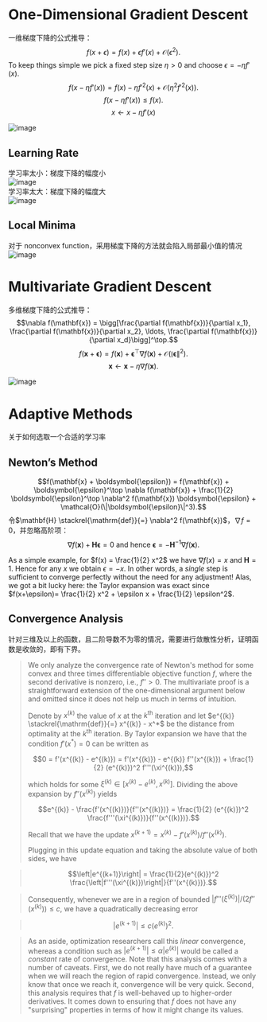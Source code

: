 # One-Dimensional Gradient Descent
一维梯度下降的公式推导：
$$f(x + \epsilon) = f(x) + \epsilon f'(x) + \mathcal{O}(\epsilon^2).$$
To keep things simple we pick a fixed step size $\eta > 0$ and choose $\epsilon = -\eta f'(x)$.
$$f(x - \eta f'(x)) = f(x) - \eta f'^2(x) + \mathcal{O}(\eta^2 f'^2(x)).$$
$$f(x - \eta f'(x)) \le f(x).$$
$$x \leftarrow x - \eta f'(x)$$

![image](https://user-images.githubusercontent.com/44680953/143867512-19d65084-adee-4f05-9937-93a8bc7cbbc3.png)  

## Learning Rate
学习率太小：梯度下降的幅度小  
![image](https://user-images.githubusercontent.com/44680953/143867676-59a9ecb3-7ed3-4dfe-9d62-c404c849e419.png)  
学习率太大：梯度下降的幅度大  
![image](https://user-images.githubusercontent.com/44680953/143867774-8ab363c2-8fca-475a-b5fb-07fd8d452f44.png)  


## Local Minima
对于 nonconvex function，采用梯度下降的方法就会陷入局部最小值的情况  
![image](https://user-images.githubusercontent.com/44680953/143868205-b880f743-8063-4094-8e02-b8f23f91d3fa.png)

# Multivariate Gradient Descent
多维梯度下降的公式推导：  
$$\nabla f(\mathbf{x}) = \bigg[\frac{\partial f(\mathbf{x})}{\partial x_1}, \frac{\partial f(\mathbf{x})}{\partial x_2}, \ldots, \frac{\partial f(\mathbf{x})}{\partial x_d}\bigg]^\top.$$
$$f(\mathbf{x} + \boldsymbol{\epsilon}) = f(\mathbf{x}) + \mathbf{\boldsymbol{\epsilon}}^\top \nabla f(\mathbf{x}) + \mathcal{O}(\|\boldsymbol{\epsilon}\|^2).$$
$$\mathbf{x} \leftarrow \mathbf{x} - \eta \nabla f(\mathbf{x}).$$

![image](https://user-images.githubusercontent.com/44680953/143868803-90016dd7-7e8e-4632-9172-61884c5b8d71.png)  


# Adaptive Methods
关于如何选取一个合适的学习率  

## Newton’s Method
$$f(\mathbf{x} + \boldsymbol{\epsilon}) = f(\mathbf{x}) + \boldsymbol{\epsilon}^\top \nabla f(\mathbf{x}) + \frac{1}{2} \boldsymbol{\epsilon}^\top \nabla^2 f(\mathbf{x}) \boldsymbol{\epsilon} + \mathcal{O}(\|\boldsymbol{\epsilon}\|^3).$$
令$\mathbf{H} \stackrel{\mathrm{def}}{=} \nabla^2 f(\mathbf{x})$，$\nabla f = 0$，并忽略高阶项：
$$\nabla f(\mathbf{x}) + \mathbf{H} \boldsymbol{\epsilon} = 0 \text{ and hence }
\boldsymbol{\epsilon} = -\mathbf{H}^{-1} \nabla f(\mathbf{x}).$$  

As a simple example, for $f(x) = \frac{1}{2} x^2$ we have $\nabla f(x) = x$ and $\mathbf{H} = 1$. Hence for any $x$ we obtain $\epsilon = -x$. In other words, a *single* step is sufficient to converge perfectly without the need for any adjustment! Alas, we got a bit lucky here: the Taylor expansion was exact since $f(x+\epsilon)= \frac{1}{2} x^2 + \epsilon x + \frac{1}{2} \epsilon^2$. 

## Convergence Analysis
针对三维及以上的函数，且二阶导数不为零的情况，需要进行敛散性分析，证明函数是收敛的，即有下界。
> We only analyze the convergence rate of Newton's method for some convex and three times differentiable objective function $f$, where the second derivative is nonzero, i.e., $f'' > 0$. The multivariate proof is a straightforward extension of the one-dimensional argument below and omitted since it does not help us much in terms of intuition.
> 
> Denote by $x^{(k)}$ the value of $x$ at the $k^\mathrm{th}$ iteration and let $e^{(k)} \stackrel{\mathrm{def}}{=} x^{(k)} - x^*$ be the distance from optimality at the $k^\mathrm{th}$ iteration. By Taylor  expansion we have that the condition $f'(x^*) = 0$ can be written as
> 
> $$0 = f'(x^{(k)} - e^{(k)}) = f'(x^{(k)}) - e^{(k)} f''(x^{(k)}) + \frac{1}{2} (e^{(k)})^2 f'''(\xi^{(k)}),$$
> 
> which holds for some $\xi^{(k)} \in [x^{(k)} - e^{(k)}, x^{(k)}]$. Dividing the above expansion by $f''(x^{(k)})$ yields
> 
> $$e^{(k)} - \frac{f'(x^{(k)})}{f''(x^{(k)})} = \frac{1}{2} (e^{(k)})^2 \frac{f'''(\xi^{(k)})}{f''(x^{(k)})}.$$
> 
> Recall that we have the update $x^{(k+1)} = x^{(k)} - f'(x^{(k)}) / f''(x^{(k)})$. 
> 
> Plugging in this update equation and taking the absolute value of both sides, we have

> $$\left|e^{(k+1)}\right| = \frac{1}{2}(e^{(k)})^2 \frac{\left|f'''(\xi^{(k)})\right|}{f''(x^{(k)})}.$$

> Consequently, whenever we are in a region of bounded $\left|f'''(\xi^{(k)})\right| / (2f''(x^{(k)})) \leq c$, we have a quadratically decreasing error 

> $$\left|e^{(k+1)}\right| \leq c (e^{(k)})^2.$$

> As an aside, optimization researchers call this *linear* convergence, whereas a condition such as $\left|e^{(k+1)}\right| \leq \alpha \left|e^{(k)}\right|$ would be called a *constant* rate of convergence.
Note that this analysis comes with a number of caveats. 
First, we do not really have much of a guarantee when we will reach the region of rapid convergence. Instead, we only know that once we reach it, convergence will be very quick. Second, this analysis requires that $f$ is well-behaved up to higher-order derivatives. It comes down to ensuring that $f$ does not have any "surprising" properties in terms of how it might change its values.
